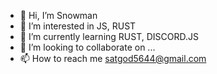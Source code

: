 - 👋 Hi, I’m Snowman
- 👀 I’m interested in JS, RUST
- 🌱 I’m currently learning RUST, DISCORD.JS
- 💞️ I’m looking to collaborate on ...
- 📫 How to reach me satgod5644@gmail.com

<!---
Satgod5644/Satgod5644 is a ✨ special ✨ repository because its `README.md` (this file) appears on your GitHub profile.
You can click the Preview link to take a look at your changes.
--->
